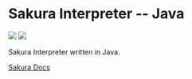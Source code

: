 # Sakura Interpreter -- Java

<img src="https://img.shields.io/badge/Interpreter%20Version-1.0.0.0--beta--1-red" />
<img src="https://img.shields.io/badge/Lang Version-0.1.0--beta.1-green" />

Sakura Interpreter written in Java.

[Sakura Docs](https://sakura-docs.arkinsolomon.net/)

